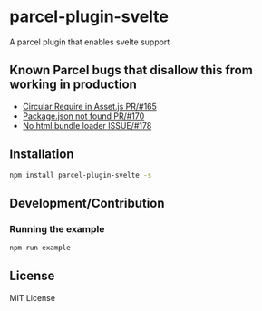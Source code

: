 # parcel-plugin-svelte
A parcel plugin that enables svelte support

## Known Parcel bugs that disallow this from working in production
* [Circular Require in Asset.js PR/#165](https://github.com/parcel-bundler/parcel/pull/165)
* [Package.json not found PR/#170](https://github.com/parcel-bundler/parcel/pull/170)
* [No html bundle loader ISSUE/#178](https://github.com/parcel-bundler/parcel/issues/178)

## Installation
```bash
npm install parcel-plugin-svelte -s
```

## Development/Contribution
### Running the example
```bash
npm run example
```

## License
MIT License